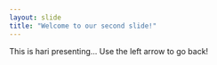 ```yaml
---
layout: slide
title: "Welcome to our second slide!"
---
```

This is hari presenting...
Use the left arrow to go back!

